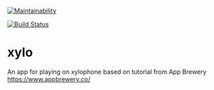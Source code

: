 [![Maintainability](https://api.codeclimate.com/v1/badges/5c1be2f6e9eb5a27e768/maintainability)](https://codeclimate.com/github/Szczepan87/xylo/maintainability)

[![Build Status](https://travis-ci.org/Szczepan87/xylo.svg?branch=master)](https://travis-ci.org/Szczepan87/xylo)

# xylo

An app for playing on xylophone based on tutorial from App Brewery https://www.appbrewery.co/
